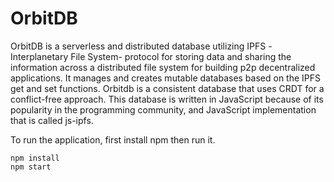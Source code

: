 # OrbitDB

OrbitDB is a serverless and distributed database utilizing IPFS -Interplanetary File System- protocol for storing data and sharing the information across a distributed file system for building p2p decentralized applications. It manages and creates mutable databases based on the IPFS get and set functions. Orbitdb is a consistent database that uses CRDT for a conflict-free approach. This database is written in JavaScript because of its popularity in the programming community, and JavaScript implementation that is called js-ipfs.

To run the application, first install npm then run it.

    npm install
    npm start
